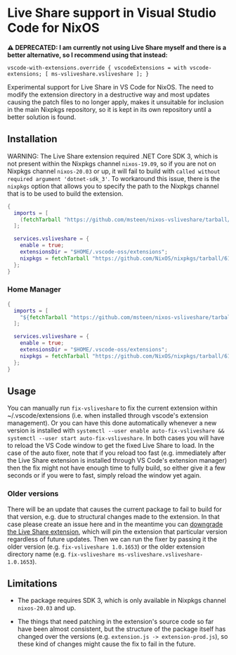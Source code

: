# Live Share support in Visual Studio Code for NixOS

**:warning: DEPRECATED: I am currently not using Live Share myself and there is a better alternative, so I recommend using that instead:**
```
vscode-with-extensions.override { vscodeExtensions = with vscode-extensions; [ ms-vsliveshare.vsliveshare ]; }
```

Experimental support for Live Share in VS Code for NixOS. The need to modify the extension directory in a destructive way and most updates causing the patch files to no longer apply, makes it unsuitable for inclusion in the main Nixpkgs repository, so it is kept in its own repository until a better solution is found.

## Installation

WARNING: The Live Share extension required .NET Core SDK 3, which is not present within the Nixpkgs channel `nixos-19.09`, so if you are not on Nixpkgs channel `nixos-20.03` or up, it will fail to build with `called without required argument 'dotnet-sdk_3'`. To workaround this issue, there is the `nixpkgs` option that allows you to specify the path to the Nixpkgs channel that is to be used to build the extension.

```nix
{
  imports = [
    (fetchTarball "https://github.com/msteen/nixos-vsliveshare/tarball/master")
  ];

  services.vsliveshare = {
    enable = true;
    extensionsDir = "$HOME/.vscode-oss/extensions";
    nixpkgs = fetchTarball "https://github.com/NixOS/nixpkgs/tarball/61cc1f0dc07c2f786e0acfd07444548486f4153b";
  };
}
```

### Home Manager

```nix
{
  imports = [
    "${fetchTarball "https://github.com/msteen/nixos-vsliveshare/tarball/master"}/modules/vsliveshare/home.nix"
  ];

  services.vsliveshare = {
    enable = true;
    extensionsDir = "$HOME/.vscode-oss/extensions";
    nixpkgs = fetchTarball "https://github.com/NixOS/nixpkgs/tarball/61cc1f0dc07c2f786e0acfd07444548486f4153b";
  };
}
```

## Usage

You can manually run `fix-vsliveshare` to fix the current extension within ~/.vscode/extensions (i.e. when installed through vscode's extension management). Or you can have this done automatically whenever a new version is installed with `systemctl --user enable auto-fix-vsliveshare && systemctl --user start auto-fix-vsliveshare`. In both cases you will have to reload the VS Code window to get the fixed Live Share to load. In the case of the auto fixer, note that if you reload too fast (e.g. immediately after the Live Share extension is installed through VS Code's extension manager) then the fix might not have enough time to fully build, so either give it a few seconds or if you were to fast, simply reload the window yet again.

### Older versions

There will be an update that causes the current package to fail to build for that version, e.g. due to structural changes made to the extension. In that case please create an issue here and in the meantime you can [downgrade the Live Share extension](https://github.com/microsoft/vscode/issues/30579#issuecomment-456028574), which will pin the extension that particular version regardless of future updates. Then we can run the fixer by passing it the older version (e.g. `fix-vsliveshare 1.0.1653`) or the older extension directory name (e.g. `fix-vsliveshare ms-vsliveshare.vsliveshare-1.0.1653`).

## Limitations

* The package requires SDK 3, which is only available in Nixpkgs channel `nixos-20.03` and up.

* The things that need patching in the extension's source code so far have been almost consistent, but the structure of the package itself has changed over the versions (e.g. `extension.js -> extension-prod.js`), so these kind of changes might cause the fix to fail in the future.
